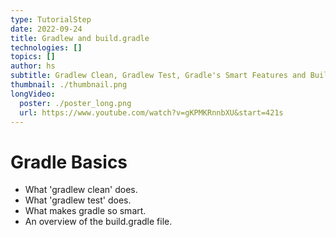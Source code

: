 ```yaml
---
type: TutorialStep
date: 2022-09-24
title: Gradlew and build.gradle
technologies: []
topics: []
author: hs
subtitle: Gradlew Clean, Gradlew Test, Gradle's Smart Features and Build.Gradle explained
thumbnail: ./thumbnail.png
longVideo:
  poster: ./poster_long.png
  url: https://www.youtube.com/watch?v=gKPMKRnnbXU&start=421s
---
```


# Gradle Basics

* What 'gradlew clean' does.
* What 'gradlew test' does.
* What makes gradle so smart.
* An overview of the build.gradle file.
